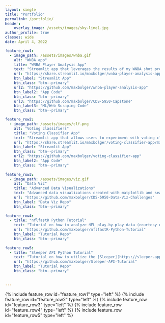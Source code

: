 ```yaml
---
layout: single
title: "Portfolio"
permalink: /portfolio/
header:
    overlay_image: /assets/images/sky-line1.jpg
author_profile: true
classes: wide
date: April 4, 2022

feature_row1:
  - image_path: /assets/images/wnba.gif
    alt: "WNBA app"
    title: "WNBA Player Analysis App"
    text: "Streamlit app that leverages the results of my WNBA shot probability model and turns it into an interactive UI."
    url: "https://share.streamlit.io/maxbolger/wnba-player-analysis-app/main"
    btn_label: "Streamlit App"
    btn_class: "btn--primary"
    url2: "https://github.com/maxbolger/wnba-player-analysis-app"
    btn_label2: "App Code"
    btn_class: "btn--primary"
    url3: "https://github.com/maxbolger/CDS-5950-Capstone"
    btn_label3: "ML/Web Scraping Code"
    btn_class: "btn--primary"

feature_row2:
  - image_path: /assets/images/clf.png
    alt: "Voting classifiers"
    title: "Voting Classifier App"
    text: "Streamlit app that allows users to experiment with voting classifiers by using the Palmer Penguins data."
    url: "https://share.streamlit.io/maxbolger/voting-classifier-app/main"
    btn_label: "Streamlit App"
    btn_class: "btn--primary"
    url2: "https://github.com/maxbolger/voting-classifier-app"
    btn_label2: "App Code"
    btn_class: "btn--primary"
    
feature_row3:
  - image_path: /assets/images/viz.gif
    alt: "Data Viz"
    title: "Advanced Data Visualizations"
    text: "Advanced data visualizations created with matplotlib and seaborn using #TidyTuesday data"
    url: "https://github.com/maxbolger/CDS-5950-Data-Viz-Challenges"
    btn_label: "Data Viz Repo"
    btn_class: "btn--primary"
    
feature_row4:
  - title: "nflfastR Python Tutorial"
    text: "Tutorial on how to analyze NFL play-by-play data (courtesy of [nflfastR](https://www.nflfastr.com/)) using python and its data science resources. Covers basic python syntax, exploratory data analysis (EDA), one-hot encoding, data visualization, creating a function, and more!"
    url: "https://github.com/maxbolger/nflfastR-Python-Tutorial"
    btn_label: "Tutorial Repo"
    btn_class: "btn--primary"
    
feature_row5:
  - title: "Sleeper API Python Tutorial"
    text: "Tutorial on how to utilize the [Sleeper](https://sleeper.app) API to obtain data and run analyses on fantasy football leagues. Covers basic python syntax and utilizes multiple packages."
    url: "https://github.com/maxbolger/Sleeper-API-Tutorial"
    btn_label: "Tutorial Repo"
    btn_class: "btn--primary"
    
    
---
```


{% include feature_row id="feature_row1" type="left" %}
<a name="WNBA Project"></a>
{% include feature_row id="feature_row2" type="left" %}
<a name="Voting Classifier"></a>
{% include feature_row id="feature_row3" type="left" %}
<a name="Data Viz"></a>
{% include feature_row id="feature_row4" type="left" %}
<a name="nflfastr tutorial"></a>
{% include feature_row id="feature_row5" type="left" %}
<a name="Sleeper tutorial"></a>

